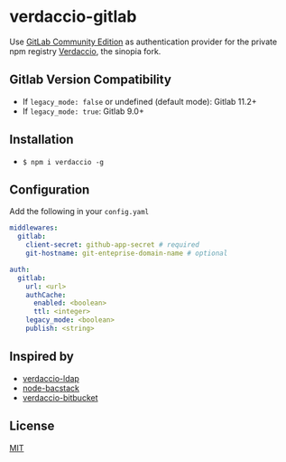 # verdaccio-gitlab

Use [GitLab Community Edition](https://gitlab.com/gitlab-org/gitlab-ce)
as authentication provider for the private npm registry
[Verdaccio](https://github.com/verdaccio/verdaccio), the sinopia fork.

## Gitlab Version Compatibility

- If `legacy_mode: false` or undefined (default mode): Gitlab 11.2+
- If `legacy_mode: true`: Gitlab 9.0+

## Installation
* `$ npm i verdaccio -g`

## Configuration

Add the following in your `config.yaml`

```yaml
middlewares:
  gitlab:
    client-secret: github-app-secret # required
    git-hostname: git-enteprise-domain-name # optional 

auth:
  gitlab:
    url: <url>
    authCache:
      enabled: <boolean>
      ttl: <integer>
    legacy_mode: <boolean>
    publish: <string>
```

## Inspired by

- [verdaccio-ldap](https://github.com/Alexandre-io/verdaccio-ldap)
- [node-bacstack](https://github.com/fh1ch/node-bacstack)
- [verdaccio-bitbucket](https://github.com/idangozlan/verdaccio-bitbucket)

## License

[MIT](https://spdx.org/licenses/MIT)
